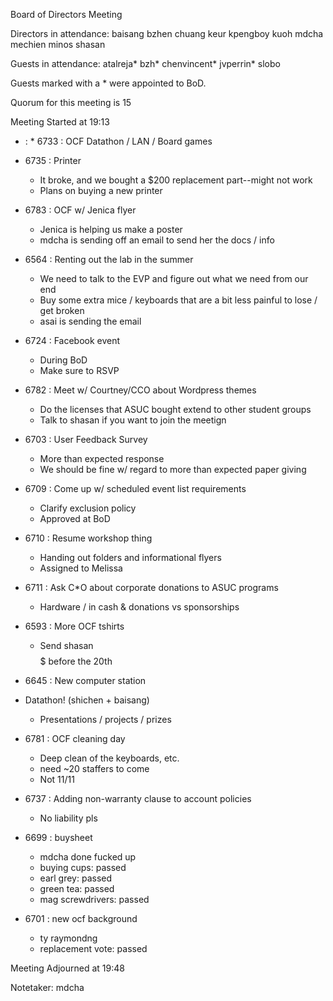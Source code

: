 Board of Directors Meeting

Directors in attendance:
baisang
bzhen
chuang
keur
kpengboy
kuoh
mdcha
mechien
minos
shasan

Guests in attendance:
atalreja*
bzh*
chenvincent*
jvperrin*
slobo

Guests marked with a * were appointed to BoD.

Quorum for this meeting is 15

Meeting Started at 19:13

* <RT NUMBER>: <TOPIC> * 6733 : OCF Datathon / LAN / Board games

* 6735 : Printer
  - It broke, and we bought a $200 replacement part--might not work
  - Plans on buying a new printer

* 6783 : OCF w/ Jenica flyer
  - Jenica is helping us make a poster
  - mdcha is sending off an email to send her the docs / info

* 6564 : Renting out the lab in the summer
  - We need to talk to the EVP and figure out what we need from our end
  - Buy some extra mice / keyboards that are a bit less painful to lose / get broken
  - asai is sending the email

* 6724 : Facebook event
  - During BoD 
  - Make sure to RSVP

* 6782 : Meet w/ Courtney/CCO about Wordpress themes
  - Do the licenses that ASUC bought extend to other student groups
  - Talk to shasan if you want to join the meetign

* 6703 : User Feedback Survey
  - More than expected response
  - We should be fine w/ regard to more than expected paper giving

* 6709 : Come up w/ scheduled event list requirements
  - Clarify exclusion policy
  - Approved at BoD

* 6710 : Resume workshop thing
  - Handing out folders and informational flyers
  - Assigned to Melissa

* 6711 : Ask C*O about corporate donations to ASUC programs
  - Hardware / in cash & donations vs sponsorships

* 6593 : More OCF tshirts
  - Send shasan $$$$$ before the 20th

* 6645 : New computer station

* Datathon! (shichen + baisang)
  - Presentations / projects / prizes

* 6781 : OCF cleaning day
  - Deep clean of the keyboards, etc.
  - need ~20 staffers to come
  - Not 11/11

* 6737 : Adding non-warranty clause to account policies
  - No liability pls

* 6699 : buysheet
  - mdcha done fucked up
  - buying cups: passed
  - earl grey: passed
  - green tea: passed
  - mag screwdrivers: passed

* 6701 : new ocf background
  - ty raymondng
  - replacement vote: passed 

Meeting Adjourned at 19:48

Notetaker: mdcha

